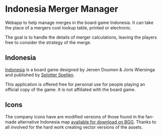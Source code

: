 # Indonesia Merger Manager

Webapp to help manage merges in the board game Indonesia. It can take the
place of a mergers cost lookup table, printed or electronic.

The goal is to handle the details of merger calculations, leaving the
players free to consider the strategy of the merge.

## Indonesia

[Indonesia](https://boardgamegeek.com/boardgame/19777/indonesia) is a board
game designed by Jeroen Doumen & Joris Wiersinga and published by
[Splotter Spellen](https://www.splottershop.com/).

This application is offered free for personal use for people playing an
official copy of the game. It is not affiliated with the board game.

## Icons

The company icons have are modified versions of those found in the
fan-made alternative Indonesia map
[available for download on BGG](https://boardgamegeek.com/filepage/174618/indonesia-revised-vector-map-v22).
Thanks to all involved for the hard work creating vector versions of the
assets.
